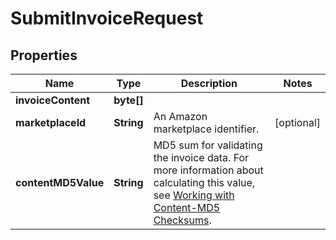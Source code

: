 # SubmitInvoiceRequest

## Properties
Name | Type | Description | Notes
------------ | ------------- | ------------- | -------------
**invoiceContent** | **byte[]** |  | 
**marketplaceId** | **String** | An Amazon marketplace identifier. |  [optional]
**contentMD5Value** | **String** | MD5 sum for validating the invoice data. For more information about calculating this value, see [Working with Content-MD5 Checksums](https://docs.developer.amazonservices.com/en_US/dev_guide/DG_MD5.html). | 
